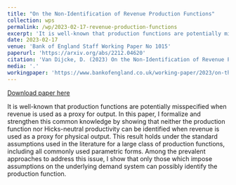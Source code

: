 ```yaml
---
title: "On the Non-Identification of Revenue Production Functions"
collection: wps
permalink: /wp/2023-02-17-revenue-production-functions
excerpt: 'It is well-known that production functions are potentially misspecified when revenue is used as a proxy for output. In this paper, I formalize and strengthen this common knowledge by showing that neither the production function nor Hicks-neutral productivity can be identified when revenue is used as a proxy for physical output. This result holds under the standard assumptions used in the literature for a large class of production functions, including all commonly used parametric forms. Among the prevalent approaches to address this issue, I show that only those which impose assumptions on the underlying demand system can possibly identify the production function.'
date: 2023-02-17
venue: 'Bank of England Staff Working Paper No 1015'
paperurl: 'https://arxiv.org/abs/2212.04620'
citation: 'Van Dijcke, D. (2023) On the Non-Identification of Revenue Production Functions. Bank of England Staff Working Papers 1015.'
media: '.'
workingpaper: 'https://www.bankofengland.co.uk/working-paper/2023/on-the-non-identification-of-revenue-production-functions'
---
```


<a href='https://arxiv.org/abs/2212.04620'>Download paper here</a>

It is well-known that production functions are potentially misspecified when revenue is used as a proxy for output. In this paper, I formalize and strengthen this common knowledge by showing that neither the production function nor Hicks-neutral productivity can be identified when revenue is used as a proxy for physical output. This result holds under the standard assumptions used in the literature for a large class of production functions, including all commonly used parametric forms. Among the prevalent approaches to address this issue, I show that only those which impose assumptions on the underlying demand system can possibly identify the production function.

